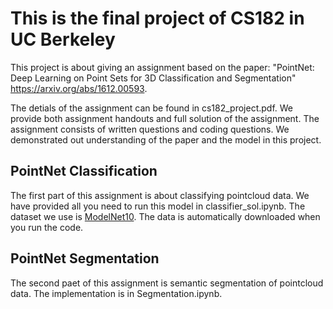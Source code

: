 # This is the final project of CS182 in UC Berkeley
This project is about giving an assignment based on the paper: "PointNet: Deep Learning on Point Sets for 3D Classification and Segmentation" https://arxiv.org/abs/1612.00593.

The detials of the assignment can be found in cs182_project.pdf. We provide both assignment handouts and full solution 
of the assignment. The assignment consists of written questions and coding questions. We demonstrated out understanding of 
the paper and the model in this project.

## PointNet Classification
The first part of this assignment is about classifying pointcloud data. We have provided all you need to run this model in classifier_sol.ipynb. The dataset we use is [ModelNet10](https://drive.google.com/open?id=12Mv19pQ84VO8Av50hUXTixSxd5NDjeEB).
The data is automatically downloaded when you run the code.

## PointNet Segmentation
The second paet of this assignment is semantic segmentation of pointcloud data. The implementation is in Segmentation.ipynb.
